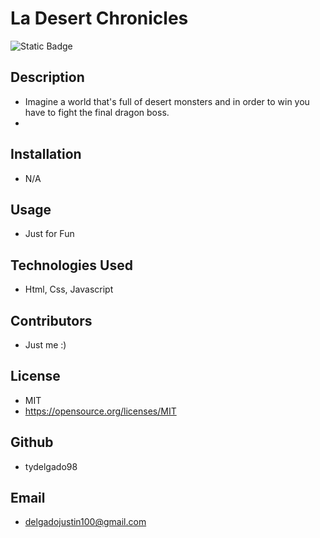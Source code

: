   # La Desert Chronicles
  ![Static Badge](https://img.shields.io/badge/:license-MIT-green)

  

  

  



  ## Description
  - Imagine a world that's full of desert monsters and in order to win you have to fight the final dragon boss.
  - 

  

  

  

  ## Installation
  - N/A

  

  

  

  ## Usage
  - Just for Fun

  

  

  

  ## Technologies Used
  - Html, Css, Javascript

  

  

  

  ## Contributors
  - Just me :)

  

  

  

  ## License
  - MIT
  - https://opensource.org/licenses/MIT
  
   
  

  

  

  ## Github
  - tydelgado98

  

  

  

  ## Email
  - delgadojustin100@gmail.com

